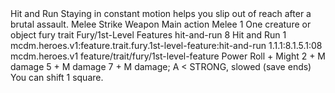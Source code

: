 <ability>
  <name>Hit and Run</name>
  <flavor>Staying in constant motion helps you slip out of reach after a brutal assault.</flavor>
  <keywords>
    <keyword>Melee</keyword>
    <keyword>Strike</keyword>
    <keyword>Weapon</keyword>
  </keywords>
  <type>Main action</type>
  <distance>Melee 1</distance>
  <target>One creature or object</target>
  <metadata>
    <class>fury</class>
    <feature_type>trait</feature_type>
    <file_dpath>Fury/1st-Level Features</file_dpath>
    <item_id>hit-and-run</item_id>
    <item_index>8</item_index>
    <item_name>Hit and Run</item_name>
    <level>1</level>
    <scc>mcdm.heroes.v1:feature.trait.fury.1st-level-feature:hit-and-run</scc>
    <scdc>1.1.1:8.1.5.1:08</scdc>
    <source>mcdm.heroes.v1</source>
    <type>feature/trait/fury/1st-level-feature</type>
  </metadata>
  <effects>
    <effect type="roll">
      <roll>Power Roll + Might</roll>
      <t1>2 + M damage</t1>
      <t2>5 + M damage</t2>
      <t3>7 + M damage; A &lt; STRONG, slowed (save ends)</t3>
    </effect>
    <effect type="mundane">You can shift 1 square.</effect>
  </effects>
</ability>
